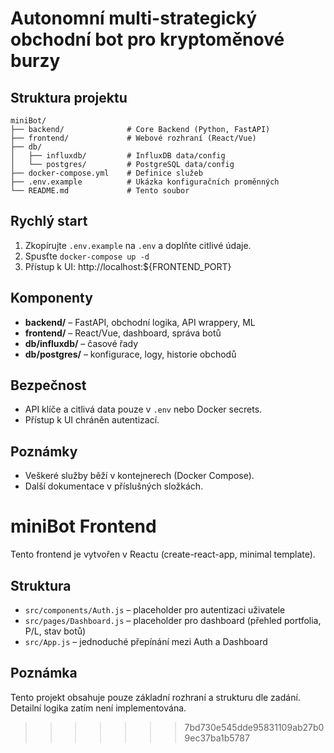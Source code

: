 # Autonomní multi-strategický obchodní bot pro kryptoměnové burzy

## Struktura projektu

```
miniBot/
├── backend/              # Core Backend (Python, FastAPI)
├── frontend/             # Webové rozhraní (React/Vue)
├── db/
│   ├── influxdb/         # InfluxDB data/config
│   └── postgres/         # PostgreSQL data/config
├── docker-compose.yml    # Definice služeb
├── .env.example          # Ukázka konfiguračních proměnných
└── README.md             # Tento soubor
```

## Rychlý start

1. Zkopírujte `.env.example` na `.env` a doplňte citlivé údaje.
2. Spusťte `docker-compose up -d`
3. Přístup k UI: http://localhost:${FRONTEND_PORT}

## Komponenty

- **backend/** – FastAPI, obchodní logika, API wrappery, ML
- **frontend/** – React/Vue, dashboard, správa botů
- **db/influxdb/** – časové řady
- **db/postgres/** – konfigurace, logy, historie obchodů

## Bezpečnost

- API klíče a citlivá data pouze v `.env` nebo Docker secrets.
- Přístup k UI chráněn autentizací.

## Poznámky

- Veškeré služby běží v kontejnerech (Docker Compose).
- Další dokumentace v příslušných složkách.
# miniBot Frontend

Tento frontend je vytvořen v Reactu (create-react-app, minimal template).

## Struktura

- `src/components/Auth.js` – placeholder pro autentizaci uživatele
- `src/pages/Dashboard.js` – placeholder pro dashboard (přehled portfolia, P/L, stav botů)
- `src/App.js` – jednoduché přepínání mezi Auth a Dashboard

## Poznámka

Tento projekt obsahuje pouze základní rozhraní a strukturu dle zadání. Detailní logika zatím není implementována.
>>>>>>> 7bd730e545dde95831109ab27b09ec37ba1b5787
